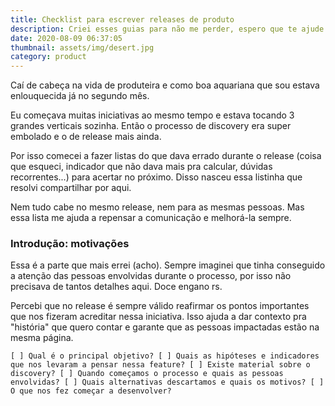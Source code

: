```yaml
---
title: Checklist para escrever releases de produto
description: Criei esses guias para não me perder, espero que te ajude também
date: 2020-08-09 06:37:05
thumbnail: assets/img/desert.jpg
category: product
---
```

Caí de cabeça na vida de produteira e como boa aquariana que sou estava enlouquecida já no segundo mês.

Eu começava muitas iniciativas ao mesmo tempo e estava tocando 3 grandes verticais sozinha. Então o processo de discovery era super embolado e o de release mais ainda.

Por isso comecei a fazer listas do que dava errado durante o release (coisa que esqueci, indicador que não dava mais pra calcular, dúvidas recorrentes...) para acertar no próximo. Disso nasceu essa listinha que resolvi compartilhar por aqui.

Nem tudo cabe no mesmo release, nem para as mesmas pessoas. Mas essa lista me ajuda a repensar a comunicação e melhorá-la sempre.

### Introdução: motivações

Essa é a parte que mais errei (acho). Sempre imaginei que tinha conseguido a atenção das pessoas envolvidas durante o processo, por isso não precisava de tantos detalhes aqui. Doce engano rs.

Percebi que no release é sempre válido reafirmar os pontos importantes que nos fizeram acreditar nessa iniciativa. Isso ajuda a dar contexto pra "história" que quero contar e garante que as pessoas impactadas estão na mesma página.

``
[ ] Qual é o principal objetivo?
[ ] Quais as hipóteses e indicadores que nos levaram a pensar nessa feature?
[ ] Existe material sobre o discovery?
[ ] Quando começamos o processo e quais as pessoas envolvidas?
[ ] Quais alternativas descartamos e quais os motivos?
[ ] O que nos fez começar a desenvolver?
``

